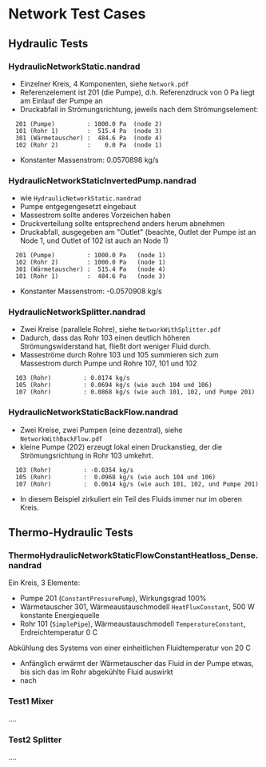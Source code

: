# Network Test Cases



## Hydraulic Tests

### HydraulicNetworkStatic.nandrad

- Einzelner Kreis, 4 Komponenten, siehe `Network.pdf`
- Referenzelement ist 201 (die Pumpe), d.h. Referenzdruck von 0 Pa
  liegt am Einlauf der Pumpe an
- Druckabfall in Strömungsrichtung, jeweils nach dem Strömungselement:

```
  201 (Pumpe)         : 1000.0 Pa  (node 2)
  101 (Rohr 1)        :  515.4 Pa  (node 3)
  301 (Wärmetauscher) :  484.6 Pa  (node 4)
  102 (Rohr 2)        :    0.0 Pa  (node 1)
```
- Konstanter Massenstrom:  0.0570898 kg/s


### HydraulicNetworkStaticInvertedPump.nandrad

- wie `HydraulicNetworkStatic.nandrad`
- Pumpe entgegengesetzt eingebaut
- Massestrom sollte anderes Vorzeichen haben
- Druckverteilung sollte entsprechend anders herum abnehmen
- Druckabfall, ausgegeben am "Outlet" (beachte, Outlet der Pumpe ist an 
  Node 1, und Outlet of 102 ist auch an Node 1)

```
  201 (Pumpe)         : 1000.0 Pa   (node 1)
  102 (Rohr 2)        : 1000.0 Pa   (node 1)
  301 (Wärmetauscher) :  515.4 Pa   (node 4)
  101 (Rohr 1)        :  484.6 Pa   (node 3)
```
- Konstanter Massenstrom:  -0.0570908 kg/s


### HydraulicNetworkSplitter.nandrad

- Zwei Kreise (parallele Rohre), siehe `NetworkWithSplitter.pdf`
- Dadurch, dass das Rohr 103 einen deutlich höheren Strömungswiderstand hat,
  fließt dort weniger Fluid durch.
- Masseströme durch Rohre 103 und 105 summieren sich zum Massestrom durch Pumpe und
  Rohre 107, 101 und 102  

```
  103 (Rohr)         : 0.0174 kg/s
  105 (Rohr)         : 0.0694 kg/s (wie auch 104 und 106)
  107 (Rohr)         : 0.0868 kg/s (wie auch 101, 102, und Pumpe 201)
```


### HydraulicNetworkStaticBackFlow.nandrad

- Zwei Kreise, zwei Pumpen (eine dezentral), siehe `NetworkWithBackFlow.pdf`
- kleine Pumpe (202) erzeugt lokal einen Druckanstieg, der die Strömungsrichtung 
  in Rohr 103 umkehrt.
  
```
  103 (Rohr)         : -0.0354 kg/s
  105 (Rohr)         :  0.0968 kg/s (wie auch 104 und 106)
  107 (Rohr)         :  0.0614 kg/s (wie auch 101, 102, und Pumpe 201)
```

- In diesem Beispiel zirkuliert ein Teil des Fluids immer nur im oberen Kreis.


## Thermo-Hydraulic Tests

### ThermoHydraulicNetworkStaticFlowConstantHeatloss_Dense.nandrad

Ein Kreis, 3 Elemente:

- Pumpe 201 (`ConstantPressurePump`), Wirkungsgrad 100%
- Wärmetauscher 301, Wärmeaustauschmodell `HeatFluxConstant`, 500 W konstante Energiequelle
- Rohr 101 (`SimplePipe`), Wärmeaustauschmodell `TemperatureConstant`, 
  Erdreichtemperatur 0 C

Abkühlung des Systems von einer einheitlichen Fluidtemperatur von 20 C
- Anfänglich erwärmt der Wärmetauscher das Fluid in der Pumpe etwas, bis 
  sich das im Rohr abgekühlte Fluid auswirkt
- nach 


### Test1 Mixer

....

### Test2 Splitter

....











